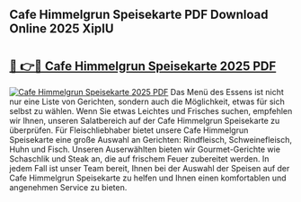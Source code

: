 ## Cafe Himmelgrun Speisekarte PDF Download Online 2025 XipIU

# <h2><a href="http://gc5hm5p.nevu.top/?p=Cafe+Himmelgrun+Speisekarte">🔗 👉🔴 Cafe Himmelgrun Speisekarte 2025 PDF</a></h2>

[![Cafe Himmelgrun Speisekarte 2025 PDF](https://i.imgur.com/dBaPXMq.png)](http://gc5hm5p.nevu.top/?p=Cafe+Himmelgrun+Speisekarte)
Das Menü des Essens ist nicht nur eine Liste von Gerichten, sondern auch die Möglichkeit, etwas für sich selbst zu wählen. Wenn Sie etwas Leichtes und Frisches suchen, empfehlen wir Ihnen, unseren Salatbereich auf der Cafe Himmelgrun Speisekarte zu überprüfen. Für Fleischliebhaber bietet unsere Cafe Himmelgrun Speisekarte eine große Auswahl an Gerichten: Rindfleisch, Schweinefleisch, Huhn und Fisch. Unseren Auserwählten bieten wir Gourmet-Gerichte wie Schaschlik und Steak an, die auf frischem Feuer zubereitet werden. In jedem Fall ist unser Team bereit, Ihnen bei der Auswahl der Speisen auf der Cafe Himmelgrun Speisekarte zu helfen und Ihnen einen komfortablen und angenehmen Service zu bieten.
